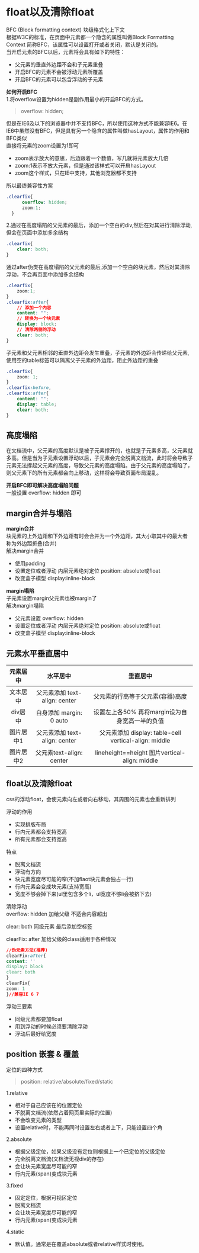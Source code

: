 # float以及清除float

BFC \(Block formatting context\) 块级格式化上下文  
根据W3C的标准，在页面中元素都一个隐含的属性叫做Block Formatting Context 简称BFC，该属性可以设置打开或者关闭，默认是关闭的。  
当开启元素的BFC以后，元素将会具有如下的特性：

* 父元素的垂直外边距不会和子元素重叠
* 开启BFC的元素不会被浮动元素所覆盖
* 开启BFC的元素可以包含浮动的子元素

**如何开启BFC**  
1.将overflow设置为hidden是副作用最小的开启BFC的方式。

> overflow: hidden;

但是在IE6及以下的浏览器中并不支持BFC，所以使用这种方式不能兼容IE6。在IE6中虽然没有BFC，但是具有另一个隐含的属性叫做hasLayout，属性的作用和BFC类似  
直接将元素的zoom设置为1即可

* zoom表示放大的意思，后边跟着一个数值，写几就将元素放大几倍
* zoom:1表示不放大元素，但是通过该样式可以开启hasLayout
* zoom这个样式，只在IE中支持，其他浏览器都不支持

所以最终兼容性方案

```css
.clearfix{
      overflow: hidden; 
      zoom:1;
  }
```

2.通过在高度塌陷的父元素的最后，添加一个空白的div,然后在对其进行清除浮动,但会在页面中添加多余结构

```css
.clearfix{
    clear: both;
}
```

通过after伪类在高度塌陷的父元素的最后,添加一个空白的块元素，然后对其清除浮动，不会再页面中添加多余结构

```css
.clearfix{
    zoom:1;
}
.clearfix:after{
    // 添加一个内容
    content: "";
    // 转换为一个块元素
    display: block;
    // 清除两侧的浮动
    clear: both;
}
```

子元素和父元素相邻的垂直外边距会发生重叠，子元素的外边距会传递给父元素,使用空的table标签可以隔离父子元素的外边距，阻止外边距的重叠

```css
.clearfix{
    zoom: 1;
}
.clearfix:before,
.clearfix:after{
    content: "";
    display: table;
    clear: both;
}
```

## 高度塌陷

在文档流中，父元素的高度默认是被子元素撑开的，也就是子元素多高，父元素就多高。但是当为子元素设置浮动以后，子元素会完全脱离文档流，此时将会导致子元素无法撑起父元素的高度，导致父元素的高度塌陷。由于父元素的高度塌陷了，则父元素下的所有元素都会向上移动，这样将会导致页面布局混乱。

**开启BFC即可解决高度塌陷问题**  
一般设置 overflow: hidden 即可

## margin合并与塌陷

**margin合并**  
块元素的上外边距和下外边距有时会合并为一个外边距，其大小取其中的最大者  
称为外边距折叠\(合并\)  
解决margin合并

* 使用padding  
* 设置定位或者浮动  内层元素绝对定位 position: absolute或float  
* 改变盒子模型  display:inline-block  

**margin塌陷**  
子元素设置margin父元素也被margin了  
解决margin塌陷

* 父元素设置 overflow: hidden  
* 设置定位或者浮动  内层元素绝对定位 position: absolute或float  
* 改变盒子模型  display:inline-block  

## 元素水平垂直居中

| 元素居中 | 水平居中 | 垂直居中 |
| :---: | :---: | :---: |
| 文本居中 | 父元素添加 text-align: center | 父元素的行高等于父元素\(容器\)高度 |
| div居中 | 自身添加  margin: 0 auto | 设置左上各50%    再将margin设为自身宽高一半的负值 |
| 图片居中1 | 父元素添加 text-align: center | 父元素添加     display: table-cell    vertical-align: middle |
| 图片居中2 | 父元素text-align: center | lineheight==height   图片vertical-align: middle |

## float以及清除float

css的浮动float，会使元素向左或者向右移动，其周围的元素也会重新排列

浮动的作用

* 实现排版布局
* 行内元素都会支持宽高
* 所有元素都会支持宽高

特点

* 脱离文档流
* 浮动有方向
* 块元素宽度尽可能的窄\(不加flaot块元素会独占一行\)
* 行内元素会变成块元素\(支持宽高\)
* 宽度不够会掉下来\(ul里包含多个li，ul宽度不够li会被挤下去\)  

清除浮动  
overflow: hidden 加给父级 不适合内容超出

clear: both 同级元素 最后添加空标签

clearFix: after 加给父级的class适用于各种情况

```css
//伪元素方法(推荐)
clearFix:after{
content: ''
display: block
clear: both
}
clearFix{
zoom: 1
}//兼容IE 6 7
```

浮动三要素

* 同级元素都要加float  
* 用到浮动的时候必须要清除浮动  
* 浮动后最好给宽度  

## position 嵌套 & 覆盖

定位的四种方式

> position: relative/absolute/fixed/static

1.relative

* 相对于自己应该在的位置定位
* 不脱离文档流\(依然占着网页里实际的位置\)
* 不会改变元素的类型
* 设置relative时，不能再同时设置左右或者上下，只能设置四个角  

2.absolute

* 根据父级定位，如果父级没有定位则根据上一个已定位的父级定位
* 完全脱离文档流\(文档流无视div的存在\)
* 会让块元素宽度尽可能的窄
* 行内元素\(span\)变成块元素  

3.fixed

* 固定定位，根据可视区定位
* 脱离文档流
* 会让块元素宽度尽可能的窄   
* 行内元素\(span\)变成块元素

4.static

* 默认值。通常是在覆盖absolute或者relative样式时使用。

